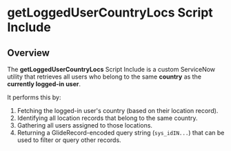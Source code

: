 # getLoggedUserCountryLocs Script Include

## Overview

The **getLoggedUserCountryLocs** Script Include is a custom ServiceNow utility that retrieves all users who belong to the same **country** as the **currently logged-in user**.  

It performs this by:
1. Fetching the logged-in user's country (based on their location record).
2. Identifying all location records that belong to the same country.
3. Gathering all users assigned to those locations.
4. Returning a GlideRecord-encoded query string (`sys_idIN...`) that can be used to filter or query other records.
